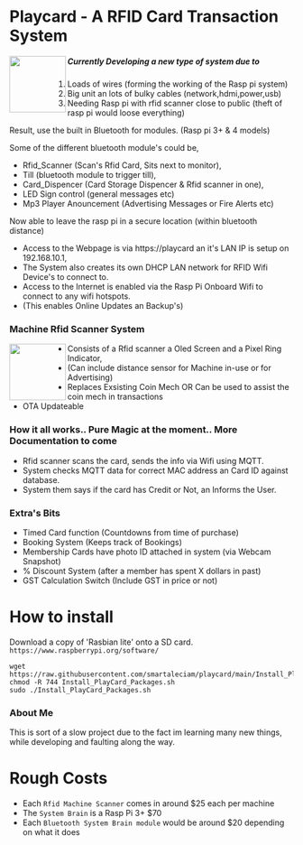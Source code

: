 # Playcard - A RFID Card Transaction System

<img src="http://www.smartaleclights.com.au/programming/RFID%20-%20Main%20Brain%20-%20Scanner%20module%20-%20Wiring%20of%20Prototype.jpg" align="left" height="100" width="100">

##### Currently Developing a new type of system due to

1. Loads of wires (forming the working of the Rasp pi system)
2. Big unit an lots of bulky cables (network,hdmi,power,usb) 
3. Needing Rasp pi with rfid scanner close to public (theft of rasp pi would loose everything)

Result, use the built in Bluetooth for modules. (Rasp pi 3+ & 4 models)

Some of the different bluetooth module's could be,
- Rfid_Scanner (Scan's Rfid Card, Sits next to monitor),
- Till (bluetooth module to trigger till),
- Card_Dispencer (Card Storage Dispencer & Rfid scanner in one),
- LED Sign control (general messages etc)
- Mp3 Player Anouncement (Advertising Messages or Fire Alerts etc)

Now able to leave the rasp pi in a secure location (within bluetooth distance)

- Access to the Webpage is via https://playcard an it's LAN IP is setup on 192.168.10.1,
- The System also creates its own DHCP LAN network for RFID Wifi Device's to connect to.
- Access to the Internet is enabled via the Rasp Pi Onboard Wifi to connect to any wifi hotspots.
- (This enables Online Updates an Backup's)

### Machine Rfid Scanner System

<img src="http://www.smartaleclights.com.au/programming/2020-05-27%2000.29.44.jpg" align="left" height="100" width="100">

- Consists of a Rfid scanner a Oled Screen and a Pixel Ring Indicator,
- (Can include distance sensor for Machine in-use or for Advertising)
- Replaces Exsisting Coin Mech OR Can be used to assist the coin mech in transactions
- OTA Updateable

### How it all works.. Pure Magic at the moment.. More Documentation to come
- Rfid scanner scans the card, sends the info via Wifi using MQTT.
- System checks MQTT data for correct MAC address an Card ID against database.
- System them says if the card has Credit or Not, an Informs the User.

### Extra's Bits
- Timed Card function (Countdowns from time of purchase)
- Booking System (Keeps track of Bookings)
- Membership Cards have photo ID attached in system (via Webcam Snapshot)
- % Discount System (after a member has spent X dollars in past)
- GST Calculation Switch (Include GST in price or not)

# How to install 
Download a copy of 'Rasbian lite' onto a SD card. `https://www.raspberrypi.org/software/`
```
wget https://raw.githubusercontent.com/smartaleciam/playcard/main/Install_PlayCard_Packages.sh
chmod -R 744 Install_PlayCard_Packages.sh
sudo ./Install_PlayCard_Packages.sh
```

### About Me
This is sort of a slow project due to the fact im learning many new things, while developing and faulting along the way.

# Rough Costs
- Each `Rfid Machine Scanner` comes in around $25 each per machine
- The `System Brain` is a Rasp Pi 3+ $70
- Each `Bluetooth System Brain module` would be around $20 depending on what it does
